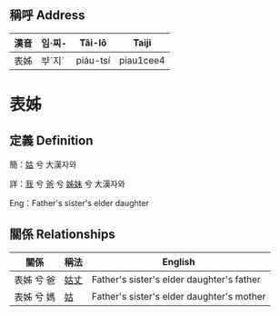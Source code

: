 

## 稱呼 Address

漢音 | 임·찌- | Tâi-lô | Taiji
--- | --- | --- | --- 
表姊 | ᄇᆤˊ지ˊ | piáu-tsí | piau1cee4 
# 表姊
## 定義 Definition
簡：[姑](member12.md) 兮 大漢자와

詳：[我](member1.md) 兮 [爸](member2.md) 兮 [姊妹](member12.md) 兮 大漢자와

Eng：Father's sister's elder daughter

## 關係 Relationships

關係 | 稱法 | English
--- | --- | --- 
表姊 兮 爸 | [姑丈](member43.md) | Father's sister's elder daughter's father
表姊 兮 媽 | [姑](member12.md) | Father's sister's elder daughter's mother
